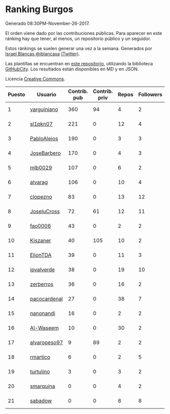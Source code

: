# Ranking Burgos

Generado 08:30PM-November-26-2017.

El orden viene dado por las contribuciones públicas. Para aparecer en este ránking hay que tener, al menos, un repositorio público y un seguidor.

Estos ránkings se suelen generar una vez a la semana. Generados por [Israel Blancas @iblancasa](https://github.com/iblancasa/) [(Twitter)](https://twitter.com/iblancasa).

Las plantillas se encuentran en [este repositorio](https://github.com/iblancasa/GH-Spanish-Ranking), utilizando la biblioteca [GitHubCity](https://github.com/iblancasa/GitHubCity). Los resultados están disponibles en MD y en JSON.

Licencia [Creative Commons](https://creativecommons.org/licenses/by/4.0/).

| Puesto   |  Usuario  | Contrib. pub | Contrib. priv |Repos| Followers | Desde |  Avatar  |
|----------|-----------|--------------|---------------|-----|-----------|-------|----------|
|1|[varguiniano](https://github.com/varguiniano)|360|94|4|2|2013-03-03|![varguiniano](https://avatars3.githubusercontent.com/u/3752289)|
|2|[sl1pkn07](https://github.com/sl1pkn07)|221|0|12|4|2010-11-01|![sl1pkn07](https://avatars0.githubusercontent.com/u/462213)|
|3|[PabloAlejos](https://github.com/PabloAlejos)|190|0|3|3|2014-10-09|![PabloAlejos](https://avatars1.githubusercontent.com/u/9104772)|
|4|[JoseBarbero](https://github.com/JoseBarbero)|170|0|4|3|2016-02-25|![JoseBarbero](https://avatars0.githubusercontent.com/u/17479313)|
|5|[mlb0029](https://github.com/mlb0029)|107|0|6|2|2016-10-25|![mlb0029](https://avatars2.githubusercontent.com/u/23051789)|
|6|[alvarag](https://github.com/alvarag)|106|0|10|4|2014-11-21|![alvarag](https://avatars3.githubusercontent.com/u/9881614)|
|7|[clopezno](https://github.com/clopezno)|83|0|13|12|2012-02-20|![clopezno](https://avatars1.githubusercontent.com/u/1453744)|
|8|[JoseluCross](https://github.com/JoseluCross)|72|61|12|11|2015-08-27|![JoseluCross](https://avatars0.githubusercontent.com/u/14005926)|
|9|[fao0006](https://github.com/fao0006)|43|0|2|2|2017-10-31|![fao0006](https://avatars3.githubusercontent.com/u/33248343)|
|10|[Kiszaner](https://github.com/Kiszaner)|40|105|10|2|2014-10-08|![Kiszaner](https://avatars2.githubusercontent.com/u/9079893)|
|11|[ElionTDA](https://github.com/ElionTDA)|39|0|11|3|2013-09-21|![ElionTDA](https://avatars1.githubusercontent.com/u/5507129)|
|12|[ipvalverde](https://github.com/ipvalverde)|38|0|19|10|2014-03-08|![ipvalverde](https://avatars0.githubusercontent.com/u/6889318)|
|13|[zerberros](https://github.com/zerberros)|36|0|16|2|2013-11-13|![zerberros](https://avatars3.githubusercontent.com/u/5930950)|
|14|[pacocardenal](https://github.com/pacocardenal)|27|0|38|7|2013-09-12|![pacocardenal](https://avatars3.githubusercontent.com/u/5442055)|
|15|[nanonandi](https://github.com/nanonandi)|16|0|2|2|2016-07-03|![nanonandi](https://avatars3.githubusercontent.com/u/20266109)|
|16|[Al-Waseem](https://github.com/Al-Waseem)|10|0|30|2|2013-12-26|![Al-Waseem](https://avatars1.githubusercontent.com/u/6266689)|
|17|[alvaropeso97](https://github.com/alvaropeso97)|9|89|2|2|2016-10-23|![alvaropeso97](https://avatars0.githubusercontent.com/u/23009799)|
|18|[rmartico](https://github.com/rmartico)|6|0|2|5|2012-10-11|![rmartico](https://avatars2.githubusercontent.com/u/2535865)|
|19|[turtulino](https://github.com/turtulino)|3|0|3|2|2011-08-25|![turtulino](https://avatars3.githubusercontent.com/u/1004178)|
|20|[smarquina](https://github.com/smarquina)|0|0|4|2|2015-04-29|![smarquina](https://avatars3.githubusercontent.com/u/12174981)|
|21|[sabadow](https://github.com/sabadow)|0|0|8|8|2012-02-08|![sabadow](https://avatars2.githubusercontent.com/u/1420021)|
